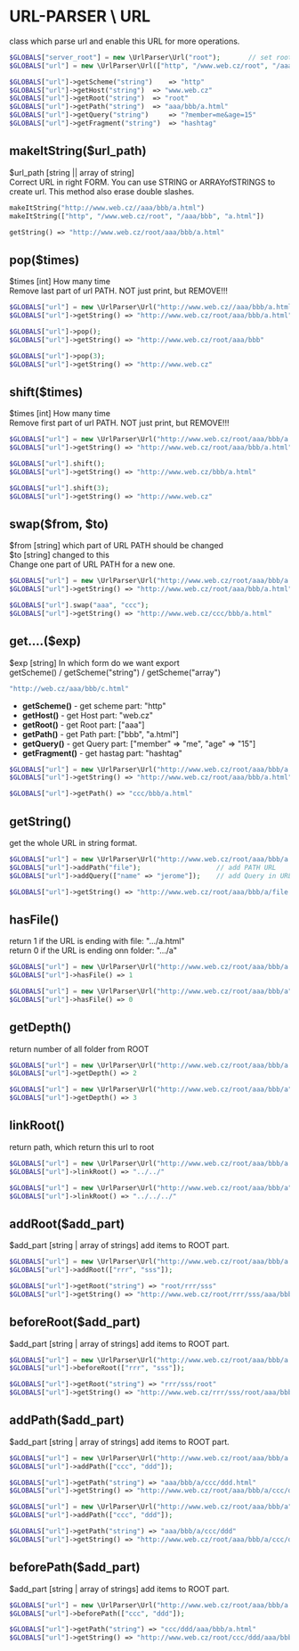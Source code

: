 # URL-PARSER \ URL
 class which parse url and enable this URL for more operations.<br>


```php
$GLOBALS["server_root"] = new \UrlParser\Url("root");		// set root folder as ROOT
$GLOBALS["url"] = new \UrlParser\Url(["http", "/www.web.cz/root", "/aaa/bbb", "a.html", "?member=me&age=15", "#hashtag"]);

$GLOBALS["url"]->getScheme("string") 	=> "http"
$GLOBALS["url"]->getHost("string") 	=> "www.web.cz"
$GLOBALS["url"]->getRoot("string") 	=> "root"
$GLOBALS["url"]->getPath("string") 	=> "aaa/bbb/a.html"
$GLOBALS["url"]->getQuery("string") 	=> "?member=me&age=15"
$GLOBALS["url"]->getFragment("string") 	=> "hashtag"
```

## makeItString($url_path)
$url_path [string || array of string]<br>
Correct URL in right FORM. You can use STRING or ARRAYofSTRINGS to create url.
This method also erase double slashes.

```php
makeItString("http://www.web.cz//aaa/bbb/a.html")
makeItString(["http", "/www.web.cz/root", "/aaa/bbb", "a.html"])

getString() => "http://www.web.cz/root/aaa/bbb/a.html"
```






## pop($times)
$times [int]		How many time<br>
Remove last part of url PATH. NOT just print, but REMOVE!!!

```php
$GLOBALS["url"] = new \UrlParser\Url("http://www.web.cz//aaa/bbb/a.html");
$GLOBALS["url"]->getString() => "http://www.web.cz/root/aaa/bbb/a.html"

$GLOBALS["url"]->pop();
$GLOBALS["url"]->getString() => "http://www.web.cz/root/aaa/bbb"

$GLOBALS["url"]->pop(3);
$GLOBALS["url"]->getString() => "http://www.web.cz"
```




## shift($times)
$times [int]		How many time<br>
Remove first part of url PATH. NOT just print, but REMOVE!!!

```php
$GLOBALS["url"] = new \UrlParser\Url("http://www.web.cz/root/aaa/bbb/a.html");
$GLOBALS["url"]->getString() => "http://www.web.cz/root/aaa/bbb/a.html"

$GLOBALS["url"].shift();
$GLOBALS["url"]->getString() => "http://www.web.cz/bbb/a.html"

$GLOBALS["url"].shift(3);
$GLOBALS["url"]->getString() => "http://www.web.cz"
```


## swap($from, $to)
$from [string]	which part of URL PATH should be changed<br>
$to [string]	changed to this<br>
Change one part of URL PATH for a new one.

```php
$GLOBALS["url"] = new \UrlParser\Url("http://www.web.cz/root/aaa/bbb/a.html");
$GLOBALS["url"]->getString() => "http://www.web.cz/root/aaa/bbb/a.html"

$GLOBALS["url"].swap("aaa", "ccc");
$GLOBALS["url"]->getString() => "http://www.web.cz/ccc/bbb/a.html"

```




## get....($exp)
$exp [string]	In which form do we want export<br>
getScheme() / getScheme("string") / getScheme("array")

```php
"http://web.cz/aaa/bbb/c.html"
```
- **getScheme()** - get scheme part: "http"
- **getHost()** - get Host part: "web.cz"
- **getRoot()** - get Root part: ["aaa"]
- **getPath()** - get Path part: ["bbb", "a.html"]
- **getQuery()** - get Query part: ["member" => "me", "age" => "15"]
- **getFragment()** - get hastag part: "hashtag"

```php
$GLOBALS["url"] = new \UrlParser\Url("http://www.web.cz/root/aaa/bbb/a.html");
$GLOBALS["url"]->getString() => "http://www.web.cz/root/aaa/bbb/a.html"

$GLOBALS["url"]->getPath() => "ccc/bbb/a.html"

```



## getString()
get the whole URL in string format.

```php
$GLOBALS["url"] = new \UrlParser\Url("http://www.web.cz/root/aaa/bbb/a.html");
$GLOBALS["url"]->addPath("file");					// add PATH URL
$GLOBALS["url"]->addQuery(["name" => "jerome"]);	// add Query in URL

$GLOBALS["url"]->getString() => "http://www.web.cz/root/aaa/bbb/a/file.html?name=jerome"

```


## hasFile()
return 1 if the URL is ending with file: ".../a.html"<br>
return 0 if the URL is ending onn folder: ".../a"

```php
$GLOBALS["url"] = new \UrlParser\Url("http://www.web.cz/root/aaa/bbb/a.html");
$GLOBALS["url"]->hasFile() => 1

$GLOBALS["url"] = new \UrlParser\Url("http://www.web.cz/root/aaa/bbb/a");
$GLOBALS["url"]->hasFile() => 0

```



## getDepth()
return number of all folder from ROOT

```php
$GLOBALS["url"] = new \UrlParser\Url("http://www.web.cz/root/aaa/bbb/a.html");
$GLOBALS["url"]->getDepth() => 2

$GLOBALS["url"] = new \UrlParser\Url("http://www.web.cz/root/aaa/bbb/a");
$GLOBALS["url"]->getDepth() => 3

```


## linkRoot()
return path, which return this url to root

```php
$GLOBALS["url"] = new \UrlParser\Url("http://www.web.cz/root/aaa/bbb/a.html");
$GLOBALS["url"]->linkRoot() => "../../"

$GLOBALS["url"] = new \UrlParser\Url("http://www.web.cz/root/aaa/bbb/a");
$GLOBALS["url"]->linkRoot() => "../../../"

```


## addRoot($add_part)
$add_part [string | array of strings]
add items to ROOT part.

```php
$GLOBALS["url"] = new \UrlParser\Url("http://www.web.cz/root/aaa/bbb/a.html");
$GLOBALS["url"]->addRoot(["rrr", "sss"]);

$GLOBALS["url"]->getRoot("string") => "root/rrr/sss"
$GLOBALS["url"]->getString() => "http://www.web.cz/root/rrr/sss/aaa/bbb/a.html"

```
## beforeRoot($add_part)
$add_part [string | array of strings]
add items to ROOT part.

```php
$GLOBALS["url"] = new \UrlParser\Url("http://www.web.cz/root/aaa/bbb/a.html");
$GLOBALS["url"]->beforeRoot(["rrr", "sss"]);

$GLOBALS["url"]->getRoot("string") => "rrr/sss/root"
$GLOBALS["url"]->getString() => "http://www.web.cz/rrr/sss/root/aaa/bbb/a.html"

```




## addPath($add_part)
$add_part [string | array of strings]
add items to ROOT part.

```php
$GLOBALS["url"] = new \UrlParser\Url("http://www.web.cz/root/aaa/bbb/a.html");
$GLOBALS["url"]->addPath(["ccc", "ddd"]);

$GLOBALS["url"]->getPath("string") => "aaa/bbb/a/ccc/ddd.html"
$GLOBALS["url"]->getString() => "http://www.web.cz/root/aaa/bbb/a/ccc/ddd.html"

$GLOBALS["url"] = new \UrlParser\Url("http://www.web.cz/root/aaa/bbb/a");
$GLOBALS["url"]->addPath(["ccc", "ddd"]);

$GLOBALS["url"]->getPath("string") => "aaa/bbb/a/ccc/ddd"
$GLOBALS["url"]->getString() => "http://www.web.cz/root/aaa/bbb/a/ccc/ddd"

```
## beforePath($add_part)
$add_part [string | array of strings]
add items to ROOT part.

```php
$GLOBALS["url"] = new \UrlParser\Url("http://www.web.cz/root/aaa/bbb/a.html");
$GLOBALS["url"]->beforePath(["ccc", "ddd"]);

$GLOBALS["url"]->getPath("string") => "ccc/ddd/aaa/bbb/a.html"
$GLOBALS["url"]->getString() => "http://www.web.cz/root/ccc/ddd/aaa/bbb/a.html"

```
